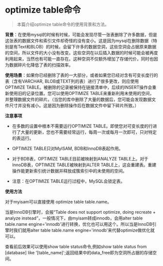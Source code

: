 # optimize table命令

> 本篇介绍optimize table命令的使用背景和方法。

**背景**：在使用mysql的时候有时候，可能会发现尽管一张表删除了许多数据，但是这张表的数据文件和索引文件却奇怪的没有变小。这是因为mysql在删除数据（特别是有Text和BLOB）的时候，会留下许多的数据空洞，这些空洞会占据原来数据的空间，所以文件的大小没有改变。这些空洞在以后插入数据的时候可能会被再度利用起来，当然也有可能一直存在。这种空洞不仅额外增加了存储代价，同时也因为数据碎片化降低了表的扫描效率。

**使用场景**：如果你已经删除了表的一大部分，或者如果您已经对含有可变长度行的表（含有VARCHAR, BLOB或TEXT列的表）进行了很多更改，则应使用OPTIMIZE TABLE。被删除的记录被保持在链接清单中，后续的INSERT操作会重新使用旧的记录位置。您可以使用OPTIMIZE TABLE来重新利用未使用的空间，并整理数据文件的碎片。（当您的库中删除了大量的数据后，您可能会发现数据文件尺寸并没有减小。这是因为删除操作后在数据文件中留下碎片所致。）

**注意事项**

+ 在多数的设置中根本不需要运行OPTIMIZE TABLE。即使您对可变长度的行进行了大量的更新，您也不需要经常运行，每周一次或每月一次即可，只对特定的表运行。

+ OPTIMIZE TABLE只对MyISAM, BDB和InnoDB表起作用。

+ 对于BDB表，OPTIMIZE TABLE目前被映射到ANALYZE TABLE上。对于InnoDB表，OPTIMIZE TABLE被映射到ALTER TABLE上，这会重建表。重建操作能更新索引统计数据并释放成簇索引中的未使用的空间。

+ 注意：在OPTIMIZE TABLE运行过程中，MySQL会锁定表。

**使用方法**

对于myisam可以直接使用 optimize table table.name。

当是InnoDB引擎时，会报“Table does not support optimize, doing recreate + analyze instead”，一般情况下，由myisam转成innodb，会用alter table table.name engine='innodb'进行转换，优化也可以用这个。所以当是InnoDB引擎时我们就用alter table table.name engine='innodb'来代替optimize做优化就可以。

查看前后效果可以使用show table status命令,例如show table status from [database] like '[table_name]';返回结果中的data_free即为空洞所占据的存储空间。